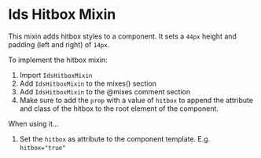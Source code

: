 # Ids Hitbox Mixin

This mixin adds hitbox styles to a component. It sets a `44px` height and padding (left and right) of `14px`.

To implement the hitbox mixin:

1. Import `IdsHitboxMixin`
1. Add `IdsHitboxMixin` to the mixes() section
1. Add `IdsHitboxMixin` to the @mixes comment section
1. Make sure to add the `prop` with a value of `hitbox` to append the attribute and class of the hitbox to the root element of the component.

When using it...

1. Set the `hitbox` as attribute to the component template. E.g. `hitbox="true"`
